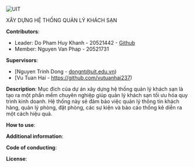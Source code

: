 ![UIT](https://img.shields.io/badge/from-UIT%20VNUHCM-blue?style=for-the-badge&link=https%3A%2F%2Fwww.uit.edu.vn%2F)

XÂY DỰNG HỆ THỐNG QUẢN LÝ KHÁCH SẠN

**Contributors**:

- Leader: Do Pham Huy Khanh - 20521442 - [Github](https://github.com/KhanhDo2604)
- Member: Nguyen Van Phap - 20521731

**Supervisors**:

- [Nguyen Trinh Dong - dongnt@uit.edu.vn)
- [Vu Tuan Hai - https://github.com/vutuanhai237)

**Description**: Mục đích của dự án xây dựng hệ thống quản lý khách sạn là tạo ra một phần mềm chuyên nghiệp giúp quản lý khách sạn tối ưu hóa quy trình kinh doanh. Hệ thống này sẽ đảm bảo việc quản lý thông tin khách hàng, quản lý phòng, đặt phòng, các sự kiện và báo cáo thống kê diễn ra một cách hiệu quả. 

**How to use**:

**Additional information**:

**Code of conducting**:

**License**:

